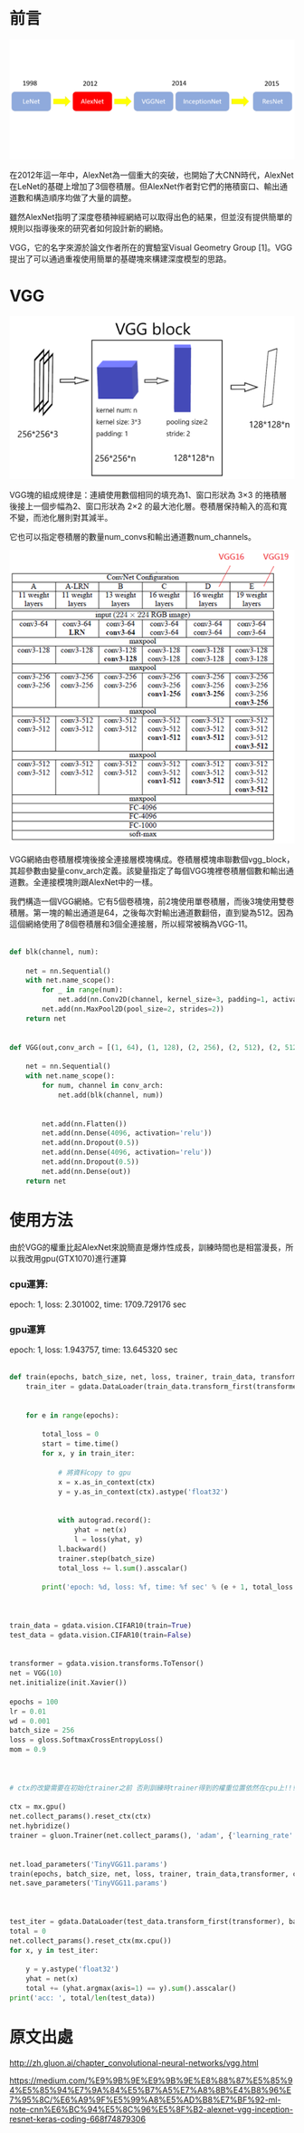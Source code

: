 
# 前言

![image](https://github.com/rockuass1235/deep-learning/blob/master/images/model_history.png)

在2012年這一年中，AlexNet為一個重大的突破，也開始了大CNN時代，AlexNet在LeNet的基礎上增加了3個卷積層。但AlexNet作者對它們的捲積窗口、輸出通道數和構造順序均做了大量的調整。

雖然AlexNet指明了深度卷積神經網絡可以取得出色的結果，但並沒有提供簡單的規則以指導後來的研究者如何設計新的網絡。

VGG，它的名字來源於論文作者所在的實驗室Visual Geometry Group [1]。VGG提出了可以通過重複使用簡單的基礎塊來構建深度模型的思路。




# VGG

![image](https://github.com/rockuass1235/deep-learning/blob/master/images/vgg_block.png)

VGG塊的組成規律是：連續使用數個相同的填充為1、窗口形狀為 3×3 的捲積層後接上一個步幅為2、窗口形狀為 2×2 的最大池化層。卷積層保持輸入的高和寬不變，而池化層則對其減半。

它也可以指定卷積層的數量num_convs和輸出通道數num_channels。

![image](https://github.com/rockuass1235/deep-learning/blob/master/images/vgg.png)


VGG網絡由卷積層模塊後接全連接層模塊構成。卷積層模塊串聯數個vgg_block，其超參數由變量conv_arch定義。該變量指定了每個VGG塊裡卷積層個數和輸出通道數。全連接模塊則跟AlexNet中的一樣。


我們構造一個VGG網絡。它有5個卷積塊，前2塊使用單卷積層，而後3塊使用雙卷積層。第一塊的輸出通道是64，之後每次對輸出通道數翻倍，直到變為512。因為這個網絡使用了8​​個卷積層和3個全連接層，所以經常被稱為VGG-11。

```Python

def blk(channel, num):

    net = nn.Sequential()
    with net.name_scope():
        for _ in range(num):
            net.add(nn.Conv2D(channel, kernel_size=3, padding=1, activation='relu'))
        net.add(nn.MaxPool2D(pool_size=2, strides=2))
    return net


def VGG(out,conv_arch = [(1, 64), (1, 128), (2, 256), (2, 512), (2, 512)]):

    net = nn.Sequential()
    with net.name_scope():
        for num, channel in conv_arch:
            net.add(blk(channel, num))


        net.add(nn.Flatten())
        net.add(nn.Dense(4096, activation='relu'))
        net.add(nn.Dropout(0.5))
        net.add(nn.Dense(4096, activation='relu'))
        net.add(nn.Dropout(0.5))
        net.add(nn.Dense(out))
    return net


```

# 使用方法

由於VGG的權重比起AlexNet來說簡直是爆炸性成長，訓練時間也是相當漫長，所以我改用gpu(GTX1070)進行運算

### cpu運算:

epoch: 1, loss: 2.301002, time: 1709.729176 sec

### gpu運算

epoch: 1, loss: 1.943757, time: 13.645320 sec



```Python

def train(epochs, batch_size, net, loss, trainer, train_data, transformer, ctx):
    train_iter = gdata.DataLoader(train_data.transform_first(transformer), batch_size=batch_size, shuffle=True)
   
    
    for e in range(epochs):

        total_loss = 0
        start = time.time()
        for x, y in train_iter:
		
			# 將資料copy to gpu
            x = x.as_in_context(ctx)
            y = y.as_in_context(ctx).astype('float32')
                
            
            with autograd.record():
                yhat = net(x)
                l = loss(yhat, y)
            l.backward()
            trainer.step(batch_size)
            total_loss += l.sum().asscalar()

        print('epoch: %d, loss: %f, time: %f sec' % (e + 1, total_loss / len(train_data), time.time() - start))



train_data = gdata.vision.CIFAR10(train=True)
test_data = gdata.vision.CIFAR10(train=False)


transformer = gdata.vision.transforms.ToTensor()
net = VGG(10)
net.initialize(init.Xavier())

epochs = 100
lr = 0.01
wd = 0.001
batch_size = 256
loss = gloss.SoftmaxCrossEntropyLoss()
mom = 0.9



# ctx的改變需要在初始化trainer之前 否則訓練時trainer得到的權重位置依然在cpu上!!!!

ctx = mx.gpu()
net.collect_params().reset_ctx(ctx)
net.hybridize()
trainer = gluon.Trainer(net.collect_params(), 'adam', {'learning_rate': lr})


net.load_parameters('TinyVGG11.params')
train(epochs, batch_size, net, loss, trainer, train_data,transformer, ctx)
net.save_parameters('TinyVGG11.params')



test_iter = gdata.DataLoader(test_data.transform_first(transformer), batch_size = 256, shuffle = True)
total = 0
net.collect_params().reset_ctx(mx.cpu())
for x, y in test_iter:

    y = y.astype('float32')
    yhat = net(x)
    total += (yhat.argmax(axis=1) == y).sum().asscalar()
print('acc: ', total/len(test_data))


```
























# 原文出處

http://zh.gluon.ai/chapter_convolutional-neural-networks/vgg.html

https://medium.com/%E9%9B%9E%E9%9B%9E%E8%88%87%E5%85%94%E5%85%94%E7%9A%84%E5%B7%A5%E7%A8%8B%E4%B8%96%E7%95%8C/%E6%A9%9F%E5%99%A8%E5%AD%B8%E7%BF%92-ml-note-cnn%E6%BC%94%E5%8C%96%E5%8F%B2-alexnet-vgg-inception-resnet-keras-coding-668f74879306